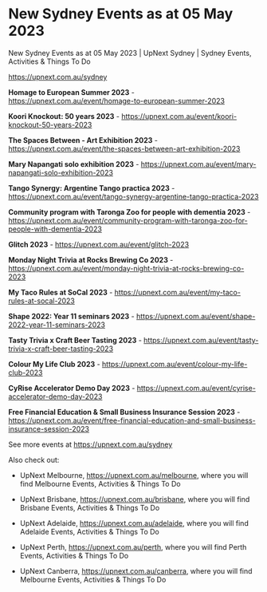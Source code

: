 # New Sydney Events as at 05 May 2023
New Sydney Events as at 05 May 2023 | UpNext Sydney | Sydney Events, Activities &amp; Things To Do

https://upnext.com.au/sydney


**Homage to European Summer 2023** - https://upnext.com.au/event/homage-to-european-summer-2023

**Koori Knockout: 50 years 2023** - https://upnext.com.au/event/koori-knockout-50-years-2023

**The Spaces Between - Art Exhibition 2023** - https://upnext.com.au/event/the-spaces-between-art-exhibition-2023

**Mary Napangati solo exhibition 2023** - https://upnext.com.au/event/mary-napangati-solo-exhibition-2023

**Tango Synergy: Argentine Tango practica 2023** - https://upnext.com.au/event/tango-synergy-argentine-tango-practica-2023

**Community program with Taronga Zoo for people with dementia 2023** - https://upnext.com.au/event/community-program-with-taronga-zoo-for-people-with-dementia-2023

**Glitch 2023** - https://upnext.com.au/event/glitch-2023

**Monday Night Trivia at Rocks Brewing Co 2023** - https://upnext.com.au/event/monday-night-trivia-at-rocks-brewing-co-2023

**My Taco Rules at SoCal 2023** - https://upnext.com.au/event/my-taco-rules-at-socal-2023

**Shape 2022: Year 11 seminars 2023** - https://upnext.com.au/event/shape-2022-year-11-seminars-2023

**Tasty Trivia x Craft Beer Tasting 2023** - https://upnext.com.au/event/tasty-trivia-x-craft-beer-tasting-2023

**Colour My Life Club 2023** - https://upnext.com.au/event/colour-my-life-club-2023

**CyRise Accelerator Demo Day 2023** - https://upnext.com.au/event/cyrise-accelerator-demo-day-2023

**Free Financial Education & Small Business Insurance Session 2023** - https://upnext.com.au/event/free-financial-education-and-small-business-insurance-session-2023



See more events at https://upnext.com.au/sydney


Also check out:

* UpNext Melbourne, https://upnext.com.au/melbourne, where you will find Melbourne Events, Activities & Things To Do

* UpNext Brisbane, https://upnext.com.au/brisbane, where you will find Brisbane Events, Activities & Things To Do

* UpNext Adelaide, https://upnext.com.au/adelaide, where you will find Adelaide Events, Activities & Things To Do

* UpNext Perth, https://upnext.com.au/perth, where you will find Perth Events, Activities & Things To Do

* UpNext Canberra, https://upnext.com.au/canberra, where you will find Melbourne Events, Activities & Things To Do